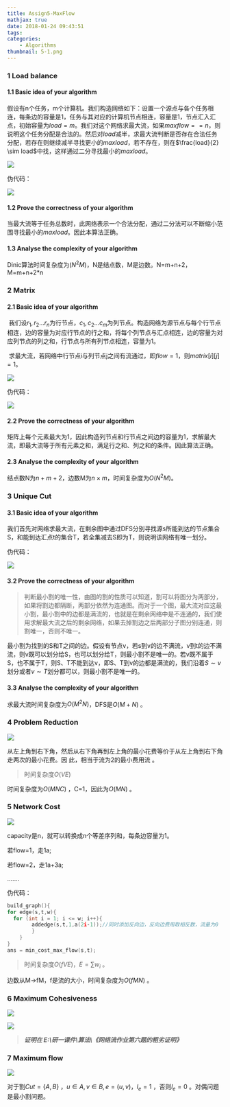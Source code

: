 ```yaml
---
title: Assign5-MaxFlow
mathjax: true
date: 2018-01-24 09:43:51
tags:
categories:
	- Algorithms
thumbnail: 5-1.png
---
```


### 1 Load balance

#### 1.1 Basic idea of your algorithm

​	假设有n个任务，m个计算机。我们构造网络如下：设置一个源点与各个任务相连，每条边的容量是1，任务与其对应的计算机节点相连，容量是1，节点汇入汇点，初始容量为$load=m$。我们对这个网络求最大流，如果$maxflow==n$，则说明这个任务分配是合法的。然后对$load$减半，求最大流判断是否存在合法任务分配，若存在则继续减半寻找更小的$maxload$，若不存在，则在$\frac{load}{2} \sim load$中找，这样通过二分寻找最小的$maxload$。

![](https://cdn.jsdelivr.net/gh/xmzzyo/Blog@master/source/_posts/https://cdn.jsdelivr.net/gh/xmzzyo/Blog@master/source/_posts/Assign5-MaxFlow/20190114111417.png)

伪代码：

![](https://cdn.jsdelivr.net/gh/xmzzyo/Blog@master/source/_posts/https://cdn.jsdelivr.net/gh/xmzzyo/Blog@master/source/_posts/Assign5-MaxFlow/20190114111439.png)

#### 1.2 Prove the correctness of your algorithm

当最大流等于任务总数时，此网络表示一个合法分配，通过二分法可以不断缩小范围寻找最小的$maxload$。因此本算法正确。

#### 1.3 Analyse the complexity of your algorithm

Dinic算法时间复杂度为$(N^2M)$，N是结点数，M是边数。N=m+n+2，M=m+n+2*n

### 2 Matrix 

#### 2.1 Basic idea of your algorithm

​	我们设$r_1,r_2...r_n$为行节点，$c_1,c_2...c_m$为列节点。构造网络为源节点与每个行节点相连，边的容量为对应行节点的行之和，将每个列节点与汇点相连，边的容量为对应列节点的列之和，行节点与所有列节点相连，容量为1。

​	 求最大流，若网络中行节点i与列节点j之间有流通过，即$flow=1$，则$matrix[i][j]=1$。

![](https://cdn.jsdelivr.net/gh/xmzzyo/Blog@master/source/_posts/https://cdn.jsdelivr.net/gh/xmzzyo/Blog@master/source/_posts/Assign5-MaxFlow/20190114111447.png)

伪代码：

![](https://cdn.jsdelivr.net/gh/xmzzyo/Blog@master/source/_posts/https://cdn.jsdelivr.net/gh/xmzzyo/Blog@master/source/_posts/Assign5-MaxFlow/20190114111457.png)

#### 2.2 Prove the correctness of your algorithm 

矩阵上每个元素最大为1，因此构造列节点和行节点之间边的容量为1，求解最大流，即最大流等于所有元素之和，满足行之和、列之和的条件。因此算法正确。

#### 2.3 Analyse the complexity of your algorithm

结点数N为$n + m +2$，边数M为$n \times m$，时间复杂度为$O(N^2M)$。

### 3 Unique Cut

#### 3.1 Basic idea of your algorithm

我们首先对网络求最大流，在剩余图中通过DFS分别寻找源s所能到达的节点集合S，和能到达汇点t的集合T，若全集减去S即为T，则说明该网络有唯一划分。

伪代码：

![](https://cdn.jsdelivr.net/gh/xmzzyo/Blog@master/source/_posts/https://cdn.jsdelivr.net/gh/xmzzyo/Blog@master/source/_posts/Assign5-MaxFlow/20190114111507.png)

#### 3.2 Prove the correctness of your algorithm

> 判断最小割的唯一性，由图的割的性质可以知道，割可以将图分为两部分，如果将割边都隔断，两部分依然为连通图。而对于一个图，最大流对应这最小割，最小割中的边都是满流的，也就是在剩余网络中是不连通的，我们使用求解最大流之后的剩余网络，如果去掉割边之后两部分子图分别连通，则割唯一，否则不唯一。 

最小割为找到的S和T之间的边。假设有节点v，若s到v的边不满流，v到t的边不满流，则v既可以划分给S，也可以划分给T，则最小割不是唯一的。若v既不属于S，也不属于T，则S、T不能到达v，即S、T到v的边都是满流的，我们沿着$S\sim v$划分或者$v \sim T$划分都可以，则最小割不是唯一的。

#### 3.3 Analyse the complexity of your algorithm

求最大流时间复杂度为$O(M^2N)$，DFS是$O(M+N)$ 。

### 4 Problem Reduction 

![](https://cdn.jsdelivr.net/gh/xmzzyo/Blog@master/source/_posts/https://cdn.jsdelivr.net/gh/xmzzyo/Blog@master/source/_posts/Assign5-MaxFlow/20190114111521.png)

从左上角到右下角，然后从右下角再到左上角的最小花费等价于从左上角到右下角走两次的最小花费。因
此，相当于流为2的最小费用流 。

> 时间复杂度$O(VE)$

时间复杂度为$O(MNC)$ ，C=1，因此为$O(MN)$ 。

### 5 Network Cost 

![](https://cdn.jsdelivr.net/gh/xmzzyo/Blog@master/source/_posts/https://cdn.jsdelivr.net/gh/xmzzyo/Blog@master/source/_posts/Assign5-MaxFlow/20190114111534.png)

capacity是n，就可以转换成n个等差序列和，每条边容量为1。

若flow=1，走1a;

若flow=2，走1a+3a;

.......

伪代码：

```c
build_graph(){
for edge(s,t,w){
  for (int i = 1; i <= w; i++){
		addedge(s,t,1,a(2i‐1));//同时添加反向边，反向边费用取相反数，流量为0
  		}
	}
} 
ans = min_cost_max_flow(s,t); 
```

> 时间复杂度$O(fVE)，E=\sum w_i$ 。

边数从M->fM，f是流的大小，时间复杂度为$O(fMN)$ 。

### 6 Maximum Cohesiveness 

![](https://cdn.jsdelivr.net/gh/xmzzyo/Blog@master/source/_posts/https://cdn.jsdelivr.net/gh/xmzzyo/Blog@master/source/_posts/Assign5-MaxFlow/20190114111546.png)

![](https://cdn.jsdelivr.net/gh/xmzzyo/Blog@master/source/_posts/https://cdn.jsdelivr.net/gh/xmzzyo/Blog@master/source/_posts/Assign5-MaxFlow/20190114111557.png)

> ***证明在  E:\研一课件\算法\《网络流作业第六题的粗劣证明》***

### 7 Maximum flow 

![](https://cdn.jsdelivr.net/gh/xmzzyo/Blog@master/source/_posts/https://cdn.jsdelivr.net/gh/xmzzyo/Blog@master/source/_posts/Assign5-MaxFlow/20190114111607.png)

对于割$Cut=\{A,B\}$ ，$u \in A,v \in B,e=(u,v)，l_e=1$ ，否则$l_e=0$ 。对偶问题是最小割问题。 
